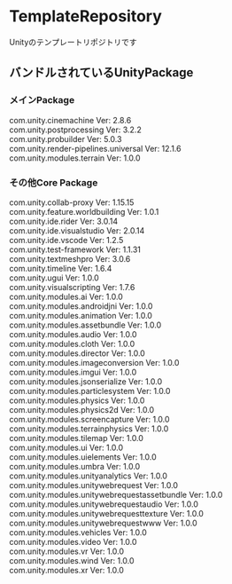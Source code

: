 # TemplateRepository

Unityのテンプレートリポジトリです

## バンドルされているUnityPackage
### メインPackage
com.unity.cinemachine  Ver: 2.8.6  
com.unity.postprocessing  Ver: 3.2.2  
com.unity.probuilder  Ver: 5.0.3  
com.unity.render-pipelines.universal  Ver: 12.1.6  
com.unity.modules.terrain  Ver: 1.0.0  
  
### その他Core Package
com.unity.collab-proxy  Ver: 1.15.15  
com.unity.feature.worldbuilding  Ver: 1.0.1  
com.unity.ide.rider  Ver: 3.0.14  
com.unity.ide.visualstudio  Ver: 2.0.14  
com.unity.ide.vscode  Ver: 1.2.5  
com.unity.test-framework  Ver: 1.1.31  
com.unity.textmeshpro  Ver: 3.0.6  
com.unity.timeline  Ver: 1.6.4  
com.unity.ugui  Ver: 1.0.0  
com.unity.visualscripting  Ver: 1.7.6  
com.unity.modules.ai  Ver: 1.0.0  
com.unity.modules.androidjni  Ver: 1.0.0  
com.unity.modules.animation  Ver: 1.0.0  
com.unity.modules.assetbundle  Ver: 1.0.0  
com.unity.modules.audio  Ver: 1.0.0  
com.unity.modules.cloth  Ver: 1.0.0  
com.unity.modules.director  Ver: 1.0.0  
com.unity.modules.imageconversion  Ver: 1.0.0  
com.unity.modules.imgui  Ver: 1.0.0  
com.unity.modules.jsonserialize  Ver: 1.0.0  
com.unity.modules.particlesystem  Ver: 1.0.0  
com.unity.modules.physics  Ver: 1.0.0  
com.unity.modules.physics2d  Ver: 1.0.0  
com.unity.modules.screencapture  Ver: 1.0.0  
com.unity.modules.terrainphysics  Ver: 1.0.0  
com.unity.modules.tilemap  Ver: 1.0.0  
com.unity.modules.ui  Ver: 1.0.0  
com.unity.modules.uielements  Ver: 1.0.0  
com.unity.modules.umbra  Ver: 1.0.0  
com.unity.modules.unityanalytics  Ver: 1.0.0  
com.unity.modules.unitywebrequest  Ver: 1.0.0  
com.unity.modules.unitywebrequestassetbundle  Ver: 1.0.0  
com.unity.modules.unitywebrequestaudio  Ver: 1.0.0  
com.unity.modules.unitywebrequesttexture  Ver: 1.0.0  
com.unity.modules.unitywebrequestwww  Ver: 1.0.0  
com.unity.modules.vehicles  Ver: 1.0.0  
com.unity.modules.video  Ver: 1.0.0  
com.unity.modules.vr  Ver: 1.0.0  
com.unity.modules.wind  Ver: 1.0.0  
com.unity.modules.xr  Ver: 1.0.0  
